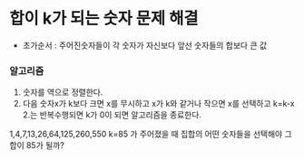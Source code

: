 # 합이 k가 되는 숫자 문제 해결
* 초가순서 : 주어진숫자들이 각 숫자가 자신보다 앞선 숫자들의 합보다 큰 값

### 알고리즘
1. 숫자를 역으로 정렬한다.
2. 다음 숫자x가 k보다 크면 x를 무시하고 x가 k와 같거나 작으면 x를 선택하고 k=k-x
2.는 반복수행되면 k가 0이 되면 알고리즘을 종료한다.

1,4,7,13,26,64,125,260,550 k=85 가 주어졌을 때 집합의 어떤 숫자들을 선택해야 그 합이 85가 될까?
